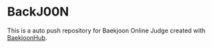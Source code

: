 # BackJ00N
This is a auto push repository for Baekjoon Online Judge created with [BaekjoonHub](https://github.com/BaekjoonHub/BaekjoonHub).
